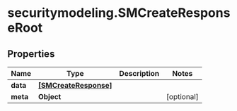 # securitymodeling.SMCreateResponseRoot

## Properties

Name | Type | Description | Notes
------------ | ------------- | ------------- | -------------
**data** | [**[SMCreateResponse]**](SMCreateResponse.md) |  | 
**meta** | **Object** |  | [optional] 


